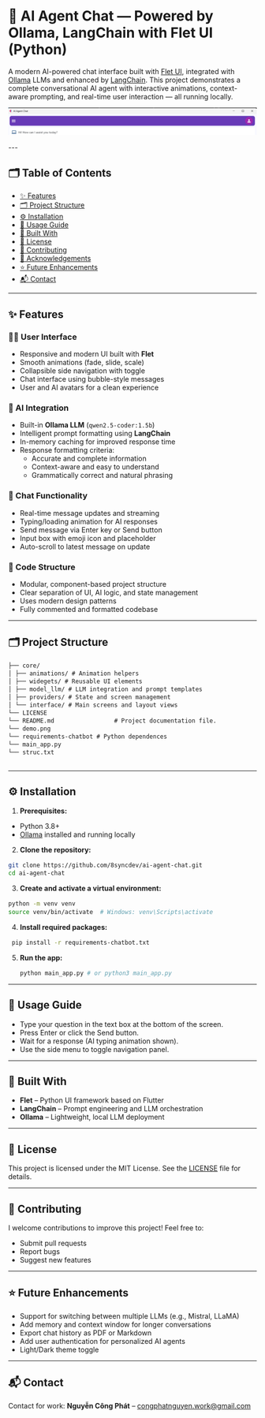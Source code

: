 # 🤖 AI Agent Chat — Powered by Ollama, LangChain with Flet UI (Python)

A modern AI-powered chat interface built with [Flet UI](https://flet.dev/), integrated with [Ollama](https://ollama.ai/) LLMs and enhanced by [LangChain](https://www.langchain.com/). This project demonstrates a complete conversational AI agent with interactive animations, context-aware prompting, and real-time user interaction — all running locally.

<p align="center">
  <img src="demo.png" alt="AI Agent Chat UI Preview" />
</p>
---

## 🗂️ Table of Contents

- [✨ Features](#-features)
- [🗂️ Project Structure](#️-project-structure)
- [⚙️ Installation](#️-installation)
- [🎯 Usage Guide](#-usage-guide)
- [🧰 Built With](#-built-with)
- [📄 License](#-license)
- [🤝 Contributing](#-contributing)
- [🧠 Acknowledgements](#-acknowledgements)
- [⭐ Future Enhancements](#-future-enhancements)
- [📬 Contact](#-contact)

---
## ✨ Features

### 🧑‍💻 User Interface
- Responsive and modern UI built with **Flet**
- Smooth animations (fade, slide, scale)
- Collapsible side navigation with toggle
- Chat interface using bubble-style messages
- User and AI avatars for a clean experience

### 🤖 AI Integration
- Built-in **Ollama LLM** (`qwen2.5-coder:1.5b`)
- Intelligent prompt formatting using **LangChain**
- In-memory caching for improved response time
- Response formatting criteria:
  - Accurate and complete information
  - Context-aware and easy to understand
  - Grammatically correct and natural phrasing

### 💬 Chat Functionality
- Real-time message updates and streaming
- Typing/loading animation for AI responses
- Send message via Enter key or Send button
- Input box with emoji icon and placeholder
- Auto-scroll to latest message on update

### 🧱 Code Structure
- Modular, component-based project structure
- Clear separation of UI, AI logic, and state management
- Uses modern design patterns
- Fully commented and formatted codebase

---

## 🗂️ Project Structure
```
├── core/
│ ├── animations/ # Animation helpers                           
│ ├── widegets/ # Reusable UI elements                            
│ ├── model_llm/ # LLM integration and prompt templates                      
│ ├── providers/ # State and screen management                     
│ └── interface/ # Main screens and layout views                               
└── LICENSE
└── README.md                 # Project documentation file.
└── demo.png
└── requirements-chatbot # Python dependences
└── main_app.py
└── struc.txt


```
---

## ⚙️ Installation

1. **Prerequisites:**
- Python 3.8+
- [Ollama](https://ollama.ai/) installed and running locally

2. **Clone the repository:**

  ```bash
  git clone https://github.com/8syncdev/ai-agent-chat.git
  cd ai-agent-chat
  ```
3. **Create and activate a virtual environment:**
  ```bash
  python -m venv venv
  source venv/bin/activate  # Windows: venv\Scripts\activate
  ```

4. **Install required packages:**
  ```bash
   pip install -r requirements-chatbot.txt
   ```
5. **Run the app:**
   ```bash
   python main_app.py # or python3 main_app.py
   ```
---
## 🎯 Usage Guide
- Type your question in the text box at the bottom of the screen.
- Press Enter or click the Send button.
- Wait for a response (AI typing animation shown).
- Use the side menu to toggle navigation panel.

---
## 🧰 Built With
- **Flet** – Python UI framework based on Flutter
- **LangChain** – Prompt engineering and LLM orchestration
- **Ollama** – Lightweight, local LLM deployment

---
## 📄 License
This project is licensed under the MIT License. See the [LICENSE](./LICENSE) file for details.

---
## 🤝 Contributing
I welcome contributions to improve this project!
Feel free to:
- Submit pull requests
- Report bugs
- Suggest new features

---
## ⭐ Future Enhancements
- Support for switching between multiple LLMs (e.g., Mistral, LLaMA)
- Add memory and context window for longer conversations
- Export chat history as PDF or Markdown
- Add user authentication for personalized AI agents
- Light/Dark theme toggle

--- 
## 📬 Contact
Contact for work: **Nguyễn Công Phát** – congphatnguyen.work@gmail.com

